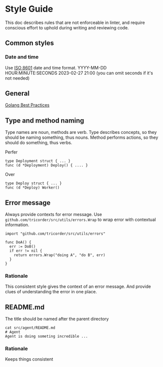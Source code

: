 # Style Guide

This doc describes rules that are not enforceable in linter, and require
conscious effort to uphold during writing and reviewing code.

## Common styles

### Date and time

Use [ISO 8601](https://en.wikipedia.org/wiki/ISO_8601) date and time format.
YYYY-MM-DD HOUR:MINUTE:SECONDS
2023-02-27 21:00 (you can omit seconds if it's not needed)

## General

[Golang Best Practices](
https://google.github.io/styleguide/go/best-practices.html)

## Type and method naming

Type names are noun, methods are verb. Type describes concepts, so they should
be naming something, thus nouns. Method performs actions, so they should do
something, thus verbs.

Perfer
```
type Deployment struct { ... }
func (d *Deployment) Deploy() { .... }
```
Over
```
type Deploy struct { ... }
func (d *Deploy) Worker()
```

## Error message

Always provide contexts for error message. Use
`github.com/tricorder/src/utils/errors.Wrap` to wrap error with contextual
information.

```
import "github.com/tricorder/src/utils/errors"

func DoA() {
  err := DoB()
  if err != nil {
    return errors.Wrap("doing A", "do B", err)
  }
}
```

### Rationale
This consistent style gives the context of an error message. And provide clues
of understanding the error in one place.

## README.md

The title should be named after the parent directory
```
cat src/agent/README.md
# Agent
Agent is doing someting incredible ...
```

### Rationale

Keeps things consistent

